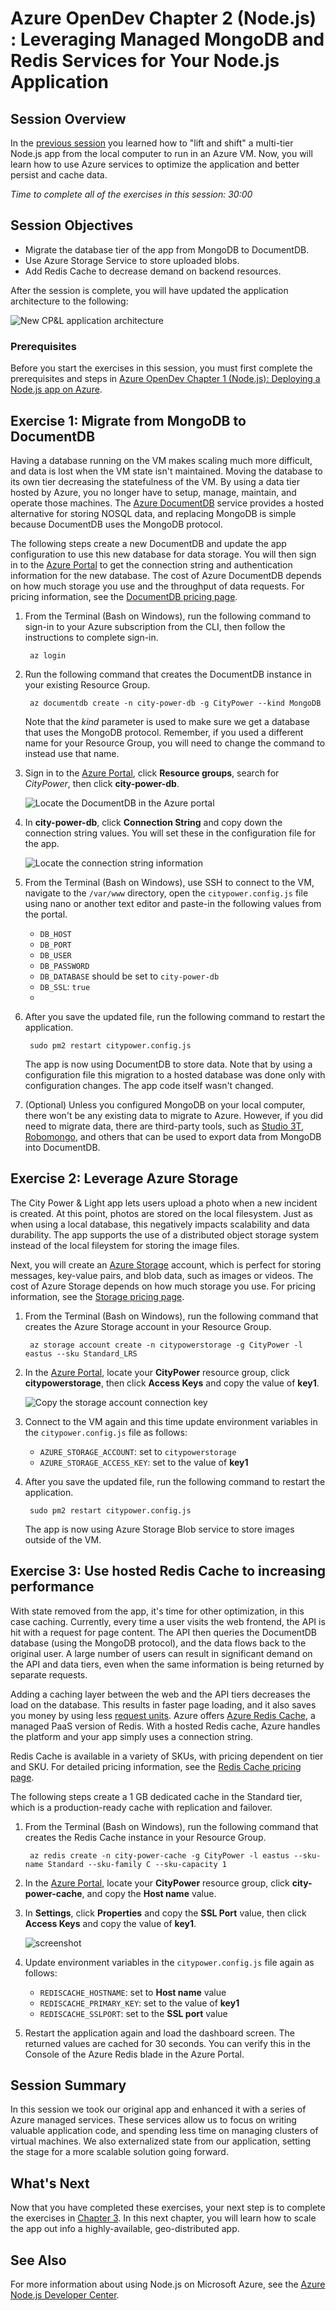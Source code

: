 # Azure OpenDev Chapter 2 (Node.js) : Leveraging Managed MongoDB and Redis Services for Your Node.js Application

## Session Overview

In the [previous session][Chapter1Node] you learned how to "lift and shift" a multi-tier Node.js app from the local computer to run in an Azure VM. Now, you will learn how to use Azure services to optimize the application and better persist and cache data. 

*Time to complete all of the exercises in this session: 30:00*

## Session Objectives

* Migrate the database tier of the app from MongoDB to DocumentDB.
* Use Azure Storage Service to store uploaded blobs.
* Add Redis Cache to decrease demand on backend resources.

After the session is complete, you will have updated the application architecture to the following:

![New CP&L application architecture](./media/Azure-OpenDev-Single-Machine-Architecture-2.png)

### Prerequisites

Before you start the exercises in this session, you must first complete the prerequisites and steps in [Azure OpenDev Chapter 1 (Node.js): Deploying a Node.js app on Azure][Chapter1Node].

## Exercise 1: Migrate from MongoDB to DocumentDB

Having a database running on the VM makes scaling much more difficult, and data is lost when the VM state isn't maintained. Moving the database to its own tier decreasing the statefulness of the VM. By using a data tier hosted by Azure, you no longer have to setup, manage, maintain, and operate those machines.  The [Azure DocumentDB](https://azure.microsoft.com/en-us/services/documentdb/) service provides a hosted alternative for storing NOSQL data, and replacing MongoDB is simple because DocumentDB uses the MongoDB protocol. 

The following steps create a new DocumentDB and update the app configuration to use this new database for data storage. You will then sign in to the [Azure Portal] to get the connection string and authentication information for the new database. The cost of Azure DocumentDB depends on how much storage you use and the throughput of data requests. For pricing information, see the [DocumentDB pricing page](https://azure.microsoft.com/pricing/details/documentdb/).

1. From the Terminal (Bash on Windows), run the following command to sign-in to your Azure subscription from the CLI, then follow the instructions to complete sign-in. 

		az login
 
2. Run the following command that creates the DocumentDB instance in your existing Resource Group.

		az documentdb create -n city-power-db -g CityPower --kind MongoDB

	Note that the *kind* parameter is used to make sure we get a database that uses the MongoDB protocol. Remember, if you used a different name for your Resource Group, you will need to change the command to instead use that name. 

3. Sign in to the [Azure Portal], click **Resource groups**, search for *CityPower*, then click **city-power-db**.

	![Locate the DocumentDB in the Azure portal](./media/Azure-OpenDev-locate-documentdb.png)

4. In **city-power-db**, click **Connection String** and copy down the connection string values. You will set these in the configuration file for the app. 

	![Locate the connection string information](./media/Azure-OpenDev-documentdb-connection.png)

5. From the Terminal (Bash on Windows), use SSH to connect to the VM, navigate to the `/var/www` directory, open the `citypower.config.js` file using nano or another text editor and paste-in the following values from the portal.
	* `DB_HOST`
	* `DB_PORT`
	* `DB_USER`
	* `DB_PASSWORD`
	* `DB_DATABASE` should be set to `city-power-db`
	* `DB_SSL`: `true`
	* 
6. After you save the updated file, run the following command to restart the application.

	    sudo pm2 restart citypower.config.js 

	The app is now using DocumentDB to store data. Note that by using a configuration file this migration to a hosted database was done only with configuration changes. The app code itself wasn't changed.

7. (Optional) Unless you configured MongoDB on your local computer, there won't be any existing data to migrate to Azure. However, if you did need to migrate data, there are third-party tools, such as [Studio 3T](https://studio3t.com/), [Robomongo](https://robomongo.org/), and others that can be used to export data from MongoDB into DocumentDB. 

## Exercise 2: Leverage Azure Storage

The City Power & Light app lets users upload a photo when a new incident is created. At this point, photos are stored on the local filesystem. Just as when using a local database, this negatively impacts scalability and data durability. The app supports the use of a distributed object storage system instead of the local fileystem for storing the image files. 

Next, you will create an [Azure Storage](https://azure.microsoft.com/en-us/services/storage/) account, which is perfect for storing messages, key-value pairs, and blob data, such as images or videos. The cost of Azure Storage depends on how much storage you use. For pricing information, see the [Storage pricing page](https://azure.microsoft.com/pricing/details/storage/blobs/). 

1. From the Terminal (Bash on Windows), run the following command that creates the Azure Storage account in your Resource Group.

		az storage account create -n citypowerstorage -g CityPower -l eastus --sku Standard_LRS

2. In the [Azure Portal], locate your **CityPower** resource group, click **citypowerstorage**, then click **Access Keys** and copy the value of **key1**. 

	![Copy the storage account connection key](./media/Azure-OpenDev-storage-connection.png)

3. Connect to the VM again and this time update environment variables in the `citypower.config.js` file as follows:
	* `AZURE_STORAGE_ACCOUNT`: set to `citypowerstorage` 
	* `AZURE_STORAGE_ACCESS_KEY`: set to the value of **key1**

6. After you save the updated file, run the following command to restart the application.

	    sudo pm2 restart citypower.config.js 

	The app is now using Azure Storage Blob service to store images outside of the VM. 

## Exercise 3: Use hosted Redis Cache to increasing performance 

With state removed from the app, it's time for other optimization, in this case caching. Currently, every time a user visits the web frontend, the API is hit with a request for page content. The API then queries the DocumentDB database (using the MongoDB protocol), and the data flows back to the original user. A large number of users can result in significant demand on the API and data tiers, even when the same information is being returned by separate requests. 

Adding a caching layer between the web and the API tiers decreases the load on the database. This results in faster page loading, and it also saves you money by using less [request units](https://docs.microsoft.com/azure/documentdb/documentdb-request-units). Azure offers [Azure Redis Cache](https://docs.microsoft.com/azure/redis-cache/cache-nodejs-get-started), a managed PaaS version of Redis. With a hosted Redis cache, Azure handles the platform and your app simply uses a connection string. 

Redis Cache is available in a variety of SKUs, with pricing dependent on tier and SKU. For detailed pricing information, see the [Redis Cache pricing page](https://azure.microsoft.com/en-us/pricing/details/cache/). 

The following steps create a 1 GB dedicated cache in the Standard tier, which is a production-ready cache with replication and failover. 

1. From the Terminal (Bash on Windows), run the following command that creates the Redis Cache instance in your Resource Group.

		az redis create -n city-power-cache -g CityPower -l eastus --sku-name Standard --sku-family C --sku-capacity 1  

2. In the [Azure Portal], locate your **CityPower** resource group, click **city-power-cache**, and copy the **Host name** value. 

3. In **Settings**, click **Properties** and copy the **SSL Port** value, then click **Access Keys** and copy the value of **key1**. 

	![screenshot](./media/Azure-OpenDev-redis-cache.png)

4. Update environment variables in the `citypower.config.js` file again as follows:
	* `REDISCACHE_HOSTNAME`: set to **Host name** value 
	* `REDISCACHE_PRIMARY_KEY`: set to the value of **key1**
	* `REDISCACHE_SSLPORT`: set to the **SSL port** value

1. Restart the application again and load the dashboard screen. The returned values are cached for 30 seconds. You can verify this in the Console of the Azure Redis blade in the Azure Portal.


## Session Summary

In this session we took our original app and enhanced it with a series of Azure managed services. These services allow us to focus on writing valuable application code, and spending less time on managing clusters of virtual machines. We also externalized state from our application, setting the stage for a more scalable solution going forward.

## What's Next

Now that you have completed these exercises, your next step is to complete the exercises in [Chapter 3][Chapter3]. In this next chapter, you will learn how to scale the app out info a highly-available, geo-distributed app.

## See Also

For more information about using Node.js on Microsoft Azure, see the [Azure Node.js Developer Center].

<!-- URL List -->

[Azure Portal]: http://portal.azure.com
[Azure Node.js Developer Center]: https://azure.microsoft.com/develop/nodejs/

[Overview]: README.md
[Chapter1Java]: chapter-1b-deploying-a-java-app-on-azure.md
[Chapter1Node]: chapter-1a-deploying-a-node.js-app-on-azure.md
[Chapter2Java]: chapter-2b-leveraging-managed-mongodb-and-redis-services-for-your-java-app.md
[Chapter2Node]: chapter-2a-leveraging-managed-mongodb-and-redis-services-for-your-node.js-app.md
[Chapter3]: chapter-3-transforming-from-a-single-vm-to-a-highly-scalable-geo-distributed-app.md
[Chapter4]: chapter-4-monitoring-your-azure-resources.md
[Chapter5]: chapter-5-automating-deployment-of-azure-resources-using-azure-resource-manager.md
[Chapter6]: chapter-6-managing-your-azure-resources-using-azure-cli.md
[Chapter7]: chapter-7-introduction-to-azure-container-service.md

<!-- IMG List -->
